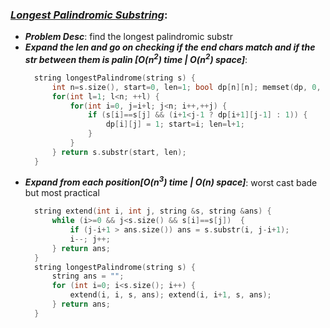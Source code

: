 ### ***[Longest Palindromic Substring](https://leetcode.com/problems/longest-palindromic-substring/)***: 
- ***Problem Desc***: find the longest palindromic substr
- ***Expand the len and go on checking if the end chars match and if the str between them is palin [O(n<sup>2</sup>) time | O(n<sup>2</sup>) space]***: 
  ```cpp
    string longestPalindrome(string s) {
        int n=s.size(), start=0, len=1; bool dp[n][n]; memset(dp, 0, sizeof dp);
        for(int l=1; l<n; ++l) {
            for(int i=0, j=i+l; j<n; i++,++j) {
                if (s[i]==s[j] && (i+1<j-1 ? dp[i+1][j-1] : 1)) {
                    dp[i][j] = 1; start=i; len=l+1;
                }
            }
        } return s.substr(start, len);
    }
  ```
- ***Expand from each position[O(n<sup>3</sup>) time | O(n) space]***: worst cast bade but most practical
  ```cpp
    string extend(int i, int j, string &s, string &ans) {
        while (i>=0 && j<s.size() && s[i]==s[j])  {
            if (j-i+1 > ans.size()) ans = s.substr(i, j-i+1);
            i--; j++;
        } return ans;
    }
    string longestPalindrome(string s) {
        string ans = "";
        for (int i=0; i<s.size(); i++) {
            extend(i, i, s, ans); extend(i, i+1, s, ans);
        } return ans;
    }
  ```

